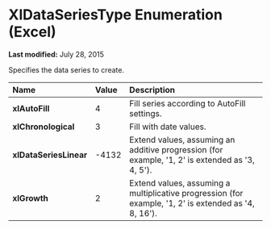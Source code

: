 
# XlDataSeriesType Enumeration (Excel)

 **Last modified:** July 28, 2015

Specifies the data series to create.


|**Name**|**Value**|**Description**|
|:-----|:-----|:-----|
| **xlAutoFill**|4|Fill series according to AutoFill settings.|
| **xlChronological**|3|Fill with date values.|
| **xlDataSeriesLinear**|-4132|Extend values, assuming an additive progression (for example, '1, 2' is extended as '3, 4, 5').|
| **xlGrowth**|2|Extend values, assuming a multiplicative progression (for example, '1, 2' is extended as '4, 8, 16').|
